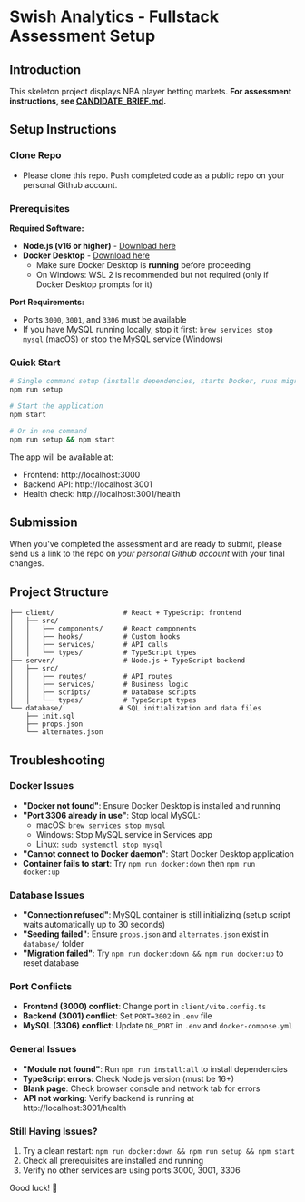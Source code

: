 # Swish Analytics - Fullstack Assessment Setup

## Introduction

This skeleton project displays NBA player betting markets. **For assessment instructions, see [CANDIDATE_BRIEF.md](./CANDIDATE_BRIEF.md).**

## Setup Instructions

### Clone Repo

- Please clone this repo. Push completed code as a public repo on your personal Github account.

### Prerequisites

**Required Software:**

- **Node.js (v16 or higher)** - [Download here](https://nodejs.org/)
- **Docker Desktop** - [Download here](https://www.docker.com/products/docker-desktop/)
  - Make sure Docker Desktop is **running** before proceeding
  - On Windows: WSL 2 is recommended but not required (only if Docker Desktop prompts for it)

**Port Requirements:**

- Ports `3000`, `3001`, and `3306` must be available
- If you have MySQL running locally, stop it first: `brew services stop mysql` (macOS) or stop the MySQL service (Windows)

### Quick Start

```bash
# Single command setup (installs dependencies, starts Docker, runs migrations)
npm run setup

# Start the application
npm start

# Or in one command
npm run setup && npm start
```

The app will be available at:

- Frontend: http://localhost:3000
- Backend API: http://localhost:3001
- Health check: http://localhost:3001/health

## Submission

When you've completed the assessment and are ready to submit, please send us a link to the repo on _your personal Github account_ with your final changes.

## Project Structure

```
├── client/                 # React + TypeScript frontend
│   ├── src/
│   │   ├── components/     # React components
│   │   ├── hooks/          # Custom hooks
│   │   ├── services/       # API calls
│   │   └── types/          # TypeScript types
├── server/                 # Node.js + TypeScript backend
│   ├── src/
│   │   ├── routes/         # API routes
│   │   ├── services/       # Business logic
│   │   ├── scripts/        # Database scripts
│   │   └── types/          # TypeScript types
└── database/              # SQL initialization and data files
    ├── init.sql
    ├── props.json
    └── alternates.json
```

## Troubleshooting

### Docker Issues

- **"Docker not found"**: Ensure Docker Desktop is installed and running
- **"Port 3306 already in use"**: Stop local MySQL:
  - macOS: `brew services stop mysql`
  - Windows: Stop MySQL service in Services app
  - Linux: `sudo systemctl stop mysql`
- **"Cannot connect to Docker daemon"**: Start Docker Desktop application
- **Container fails to start**: Try `npm run docker:down` then `npm run docker:up`

### Database Issues

- **"Connection refused"**: MySQL container is still initializing (setup script waits automatically up to 30 seconds)
- **"Seeding failed"**: Ensure `props.json` and `alternates.json` exist in `database/` folder
- **"Migration failed"**: Try `npm run docker:down && npm run docker:up` to reset database

### Port Conflicts

- **Frontend (3000) conflict**: Change port in `client/vite.config.ts`
- **Backend (3001) conflict**: Set `PORT=3002` in `.env` file
- **MySQL (3306) conflict**: Update `DB_PORT` in `.env` and `docker-compose.yml`

### General Issues

- **"Module not found"**: Run `npm run install:all` to install dependencies
- **TypeScript errors**: Check Node.js version (must be 16+)
- **Blank page**: Check browser console and network tab for errors
- **API not working**: Verify backend is running at http://localhost:3001/health

### Still Having Issues?

1. Try a clean restart: `npm run docker:down && npm run setup && npm start`
2. Check all prerequisites are installed and running
3. Verify no other services are using ports 3000, 3001, 3306

Good luck! 🏀
